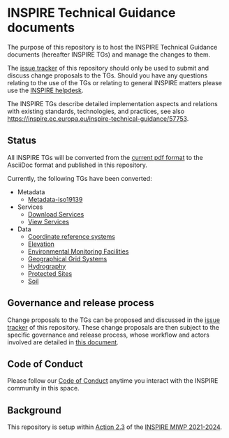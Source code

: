 # INSPIRE Technical Guidance documents

The purpose of this repository is to host the INSPIRE Technical Guidance documents (hereafter INSPIRE TGs) and manage the changes to them.

The [issue tracker](https://github.com/INSPIRE-MIF/technical-guidelines/issues) of this repository should only be used to submit and discuss change proposals to the TGs. Should you have any questions relating to the use of the TGs or relating to general INSPIRE matters please use the [INSPIRE helpdesk](https://github.com/INSPIRE-MIF/helpdesk). 

The INSPIRE TGs describe detailed implementation aspects and relations with existing standards, technologies, and practices, see also https://inspire.ec.europa.eu/inspire-technical-guidance/57753.

## Status

All INSPIRE TGs will be converted from the [current pdf format](https://inspire.ec.europa.eu/Technical-guidelines) to the AsciiDoc format and published in this repository.

Currently, the following TGs have been converted:
* Metadata
  * [Metadata-iso19139](metadata/metadata-iso19139)
* Services
  * [Download Services](services/download-atom-wfs)
  * [View Services](services/view-wms)
* Data
  * [Coordinate reference systems](data/rs)
  * [Elevation](data/el)
  * [Environmental Monitoring Facilities](data/ef)
  * [Geographical Grid Systems](data/gg)
  * [Hydrography](data/hy)
  * [Protected Sites](data/ps)
  * [Soil](data/so)

## Governance and release process

Change proposals to the TGs can be proposed and discussed in the [issue tracker](https://github.com/INSPIRE-MIF/technical-guidelines/issues) of this repository. These change proposals are then subject to the specific governance and release process, whose workflow and actors involved are detailed in [this document](/governance-release-process/process.md).

## Code of Conduct

Please follow our [Code of Conduct](https://github.com/INSPIRE-MIF/helpdesk/blob/main/code-of-conduct.md) anytime you interact with the INSPIRE community in this space.

## Background

This repository is setup within [Action 2.3](https://webgate.ec.europa.eu/fpfis/wikis/display/InspireMIG/Action+2.3+Simplification+of+INSPIRE+implementation) of the [INSPIRE MIWP 2021-2024](https://webgate.ec.europa.eu/fpfis/wikis/display/InspireMIG/INSPIRE+work+programme+2021-24).
